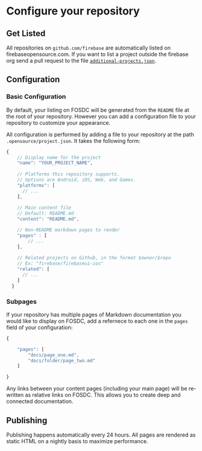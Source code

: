 # Configure your repository

## Get Listed

All repositories on `github.com/firebase` are automatically listed on 
firebaseopensource.com. If you want to list a project outside the firebase org
send a pull request to the file [`additional-projects.json`][additional-projects].

## Configuration

### Basic Configuration

By default, your listing on FOSDC will be generated from the `README` file at the
root of your repository. However you can add a configuration file to your repository
to customize your appearance.

All configuration is performed by adding a file to your repository at the path
`.opensource/project.json`. It takes the following form:

```javascript
{
    // Display name for the project
    "name": "YOUR_PROJECT_NAME",
  
    // Platforms this repository supports. 
    // Options are Android, iOS, Web, and Games.
    "platforms": [
      // ...
    ],
  
    // Main content file
    // Default: README.md
    "content": "README.md",

    // Non-README markdown pages to render
    "pages" : [
        // ...
    ],
  
    // Related projects on Github, in the format $owner/$repo
    // Ex: "firebase/firebaseui-ios"
    "related": [
      // ...
    ]
  }
```

### Subpages

If your repository has multiple pages of Markdown documentation you would like to
display on FOSDC, add a refernece to each one in the `pages` field of your configuration:

```javascript
{

    "pages": [
        "docs/page_one.md",
        "docs/folder/page_two.md"
    ]

}
```

Any links between your content pages (including your main page) will be re-written as relative
links on FOSDC. This allows you to create deep and connected documentation.

## Publishing

Publishing happens automatically every 24 hours. All pages are rendered as static HTML on a
nightly basis to maximize performance.

[additional-projects]:https://github.com/firebase/firebaseopensource.com/blob/master/config/additional_projects.json